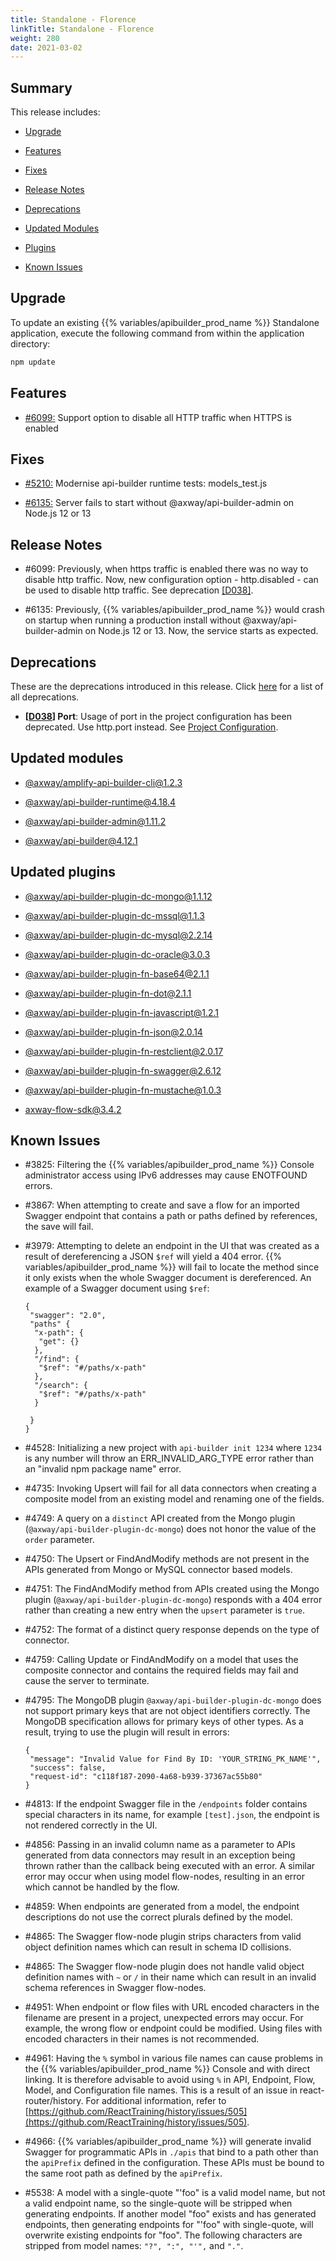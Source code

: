 ```yaml
---
title: Standalone - Florence
linkTitle: Standalone - Florence
weight: 280
date: 2021-03-02
---
```


## Summary

This release includes:

* [Upgrade](#upgrade)

* [Features](#features)

* [Fixes](#fixes)

* [Release Notes](#release-notes)

* [Deprecations](#deprecations)

* [Updated Modules](#updated-modules)

* [Plugins](#updated-plugins)

* [Known Issues](#known-issues)

## Upgrade

To update an existing {{% variables/apibuilder_prod_name %}} Standalone application, execute the following command from within the application directory:

```bash
npm update
```

## Features

* [#6099:](#6099) Support option to disable all HTTP traffic when HTTPS is enabled

## Fixes

* [#5210:](#5210) Modernise api-builder runtime tests: models_test.js

* [#6135:](#6135) Server fails to start without @axway/api-builder-admin on Node.js 12 or 13

## Release Notes

* #6099: Previously, when https traffic is enabled there was no way to disable http traffic. Now, new configuration option - http.disabled - can be used to disable http traffic. See deprecation [\[D038\]](#D038).

* #6135: Previously, {{% variables/apibuilder_prod_name %}} would crash on startup when running a production install without @axway/api-builder-admin on Node.js 12 or 13. Now, the service starts as expected.

## Deprecations

These are the deprecations introduced in this release. Click [here](/docs/deprecations/) for a list of all deprecations.

* **\[[D038](/docs/deprecations/#D038)\] Port**: Usage of port in the project configuration has been deprecated. Use http.port instead. See [Project Configuration](/docs/developer_guide/project/configuration/project_configuration/).

## Updated modules

* [@axway/amplify-api-builder-cli@1.2.3](https://www.npmjs.com/package/@axway/amplify-api-builder-cli/v/1.2.3)

* [@axway/api-builder-runtime@4.18.4](https://www.npmjs.com/package/@axway/api-builder-runtime/v/4.18.4)

* [@axway/api-builder-admin@1.11.2](https://www.npmjs.com/package/@axway/api-builder-admin/v/1.11.2)

* [@axway/api-builder@4.12.1](https://www.npmjs.com/package/@axway/api-builder/v/4.12.1)

## Updated plugins

* [@axway/api-builder-plugin-dc-mongo@1.1.12](https://www.npmjs.com/package/@axway/api-builder-plugin-dc-mongo/v/1.1.12)

* [@axway/api-builder-plugin-dc-mssql@1.1.3](https://www.npmjs.com/package/@axway/api-builder-plugin-dc-mssql/v/1.1.3)

* [@axway/api-builder-plugin-dc-mysql@2.2.14](https://www.npmjs.com/package/@axway/api-builder-plugin-dc-mysql/v/2.2.14)

* [@axway/api-builder-plugin-dc-oracle@3.0.3](https://www.npmjs.com/package/@axway/api-builder-plugin-dc-oracle/v/3.0.3)

* [@axway/api-builder-plugin-fn-base64@2.1.1](https://www.npmjs.com/package/@axway/api-builder-plugin-fn-base64/v/2.1.1)

* [@axway/api-builder-plugin-fn-dot@2.1.1](https://www.npmjs.com/package/@axway/api-builder-plugin-fn-dot/v/2.1.1)

* [@axway/api-builder-plugin-fn-javascript@1.2.1](https://www.npmjs.com/package/@axway/api-builder-plugin-fn-javascript/v/1.2.1)

* [@axway/api-builder-plugin-fn-json@2.0.14](https://www.npmjs.com/package/@axway/api-builder-plugin-fn-json/v/2.0.14)

* [@axway/api-builder-plugin-fn-restclient@2.0.17](https://www.npmjs.com/package/@axway/api-builder-plugin-fn-restclient/v/2.0.17)

* [@axway/api-builder-plugin-fn-swagger@2.6.12](https://www.npmjs.com/package/@axway/api-builder-plugin-fn-swagger/v/2.6.12)

* [@axway/api-builder-plugin-fn-mustache@1.0.3](https://www.npmjs.com/package/@axway/api-builder-plugin-fn-mustache/v/1.0.3)

* [axway-flow-sdk@3.4.2](https://www.npmjs.com/package/axway-flow-sdk/v/3.4.2)

## Known Issues

* #3825: Filtering the {{% variables/apibuilder_prod_name %}} Console administrator access using IPv6 addresses may cause ENOTFOUND errors.

* #3867: When attempting to create and save a flow for an imported Swagger endpoint that contains a path or paths defined by references, the save will fail.

* #3979: Attempting to delete an endpoint in the UI that was created as a result of dereferencing a JSON `$ref` will yield a 404 error. {{% variables/apibuilder_prod_name %}} will fail to locate the method since it only exists when the whole Swagger document is dereferenced. An example of a Swagger document using `$ref`:

    ```
    {
     "swagger": "2.0",
     "paths" {
      "x-path": {
       "get": {}
      },
      "/find": {
       "$ref": "#/paths/x-path"
      },
      "/search": {
       "$ref": "#/paths/x-path"
      }

     }
    }
    ```

* #4528: Initializing a new project with `api-builder init 1234` where `1234` is any number will throw an ERR_INVALID_ARG_TYPE error rather than an "invalid npm package name" error.

* #4735: Invoking Upsert will fail for all data connectors when creating a composite model from an existing model and renaming one of the fields.

* #4749: A query on a `distinct` API created from the Mongo plugin (`@axway/api-builder-plugin-dc-mongo`) does not honor the value of the `order` parameter.

* #4750: The Upsert or FindAndModify methods are not present in the APIs generated from Mongo or MySQL connector based models.

* #4751: The FindAndModify method from APIs created using the Mongo plugin (`@axway/api-builder-plugin-dc-mongo`) responds with a 404 error rather than creating a new entry when the `upsert` parameter is `true`.

* #4752: The format of a distinct query response depends on the type of connector.

* #4759: Calling Update or FindAndModify on a model that uses the composite connector and contains the required fields may fail and cause the server to terminate.

* #4795: The MongoDB plugin `@axway/api-builder-plugin-dc-mongo` does not support primary keys that are not object identifiers correctly. The MongoDB specification allows for primary keys of other types. As a result, trying to use the plugin will result in errors:

    ```
    {
     "message": "Invalid Value for Find By ID: 'YOUR_STRING_PK_NAME'",
     "success": false,
     "request-id": "c118f187-2090-4a68-b939-37367ac55b80"
    }
    ```

* #4813: If the endpoint Swagger file in the `/endpoints` folder contains special characters in its name, for example `[test].json`, the endpoint is not rendered correctly in the UI.

* #4856: Passing in an invalid column name as a parameter to APIs generated from data connectors may result in an exception being thrown rather than the callback being executed with an error. A similar error may occur when using model flow-nodes, resulting in an error which cannot be handled by the flow.

* #4859: When endpoints are generated from a model, the endpoint descriptions do not use the correct plurals defined by the model.

* #4865: The Swagger flow-node plugin strips characters from valid object definition names which can result in schema ID collisions.

* #4865: The Swagger flow-node plugin does not handle valid object definition names with `~` or `/` in their name which can result in an invalid schema references in Swagger flow-nodes.

* #4951: When endpoint or flow files with URL encoded characters in the filename are present in a project, unexpected errors may occur. For example, the wrong flow or endpoint could be modified. Using files with encoded characters in their names is not recommended.

* #4961: Having the `%` symbol in various file names can cause problems in the {{% variables/apibuilder_prod_name %}} Console and with direct linking. It is therefore advisable to avoid using `%` in API, Endpoint, Flow, Model, and Configuration file names. This is a result of an issue in react-router/history. For additional information, refer to [https://github.com/ReactTraining/history/issues/505](https://github.com/ReactTraining/history/issues/505).

* #4966: {{% variables/apibuilder_prod_name %}} will generate invalid Swagger for programmatic APIs in `./apis` that bind to a path other than the `apiPrefix` defined in the configuration. These APIs must be bound to the same root path as defined by the `apiPrefix`.

* #5538: A model with a single-quote "'foo" is a valid model name, but not a valid endpoint name, so the single-quote will be stripped when generating endpoints. If another model "foo" exists and has generated endpoints, then generating endpoints for "'foo" with single-quote, will overwrite existing endpoints for "foo". The following characters are stripped from model names: `"?", ":", "'",` and `"."`.
